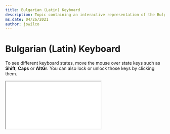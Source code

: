 ```yaml
--- 
title: Bulgarian (Latin) Keyboard 
description: Topic containing an interactive representation of the Bulgarian (Latin) Keyboard 
ms.date: 04/26/2021 
author: jowilco 
--- 
```

 
# Bulgarian (Latin) Keyboard 
 
To see different keyboard states, move the mouse over state keys such as **Shift**, **Caps** or **AltGr**. You can also lock or unlock those keys by clicking them. 
 
<iframe src="kbdus_1.html"></iframe> 

